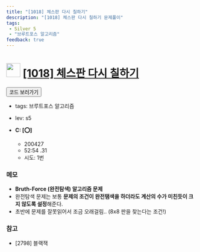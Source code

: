 ```yaml
---
title: "[1018] 체스판 다시 칠하기"
description: "[1018] 체스판 다시 칠하기 문제풀이"
tags: 
 - Silver 5
 - "브루트포스 알고리즘"
feedback: true
---
```

<h1><img src="https://doky.space/assets/icpclev/s5.svg" height="37px"> <a href="http://icpc.me/1018" target="_blank">[1018] 체스판 다시 칠하기</a></h1>

<a href="https://github.com/DokySp/acmicpc-practice/tree/master/1018"><button class="btn btn-info">코드 보러가기</button></a>

- tags: 브루트포스 알고리즘
- lev: s5

- **C: [:o:]**
  - 200427
  - 52:54 .31
  - 시도: 1번

### 메모

- **Bruth-Force (완전탐색) 알고리즘 문제**
- 완전탐색 문제는 보통 **문제의 조건이 완전탬색을 하더라도 계산의 수가 미친듯이 크지 않도록 설정**해준다.
- 초반에 문제를 잘못읽어서 조금 오래걸림.. (8x8 판을 찾는다는 조건!)

### 참고

- [2798] 블랙잭
